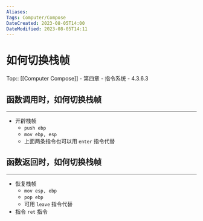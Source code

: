```yaml
---
Aliases: 
Tags: Computer/Compose 
DateCreated: 2023-08-05T14:00
DateModified: 2023-08-05T14:11
---
```

# 如何切换栈帧
Top:: [[Computer Compose]] - 第四章 - 指令系统 - 4.3.6.3

## 函数调用时，如何切换栈帧
---
- 开辟栈帧
	- `push ebp`
	- `mov ebp, esp`
	- 上面两条指令也可以用 `enter` 指令代替

## 函数返回时，如何切换栈帧
---
- 恢复栈帧
	- `mov esp, ebp`
	- `pop ebp`
	- 可用 `leave` 指令代替
- 指令 `ret` 指令
